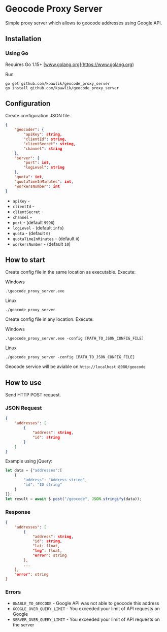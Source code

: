 # Geocode Proxy Server

Simple proxy server which allows to geocode addresses using Google API.

## Installation
### Using Go
Requires  Go 1.15+ [www.golang.org](https://www.golang.org)

Run 
```
go get github.com/kpawlik/geocode_proxy_server
go install github.com/kpawlik/geocode_proxy_server
```

## Configuration
Create configuration JSON file.
```json
{
    "geocoder": {
        "apiKey": string,
        "clientId": string,
        "clientSecret": string,
        "channel": string
    },
    "server": {
        "port": int,
        "logLevel": string
    },
    "quota": int,
    "quotaTimeInMinutes": int,
    "workersNumber": int
}
```

- `apiKey` - 
- `clientId` - 
- `clientSecret` - 
- `channel` - 
- `port` - (default `9998`)
- `logLevel` - (default `info`)
- `quota` - (default `0`)
- `quotaTimeInMinutes` - (default `0`)
- `workersNumber` - (default `10`)
## How to start

Create config file in the same location as executable.
Execute:

Windows
```
.\geocode_proxy_server.exe
```
Linux
```
./geocode_proxy_server
```
Create config file in any location.
Execute:

Windows
```
.\geocode_proxy_server.exe -config [PATH_TO_JSON_CONFIG_FILE]
```
Linux
```
./geocode_proxy_server -config [PATH_TO_JSON_CONFIG_FILE]
```

Geocode service will be aviable on `http://localhost:8080/geocode`

## How to use
Send HTTP POST request.

### JSON Request
```json
{
    "addresses": [
        {
            "address": string,
            "id": string
        }
    ]
}
```
Example using jQuery:

```js
let data = {"addresses":[
    {
        "address": "Address string",
        "id": "ID string"
    }
]};
let result = await $.post("/geocode", JSON.stringify(data));
```

### Response
```json
{
    "addresses": [
        {
            "address": string,
            "id": string,
            "lat: float,
            "lng": float,
            "error": string
        },
        ...
    ],
    "error": string
}
```
### Errors
- `UNABLE_TO_GEOCODE` - Google API was not able to geocode this address
- `GOOGLE_OVER_QUERY_LIMIT` - You exceeded your limit of API requests on Google
- `SERVER_OVER_QUERY_LIMIT` - You exceeded your limit of API requests on the server